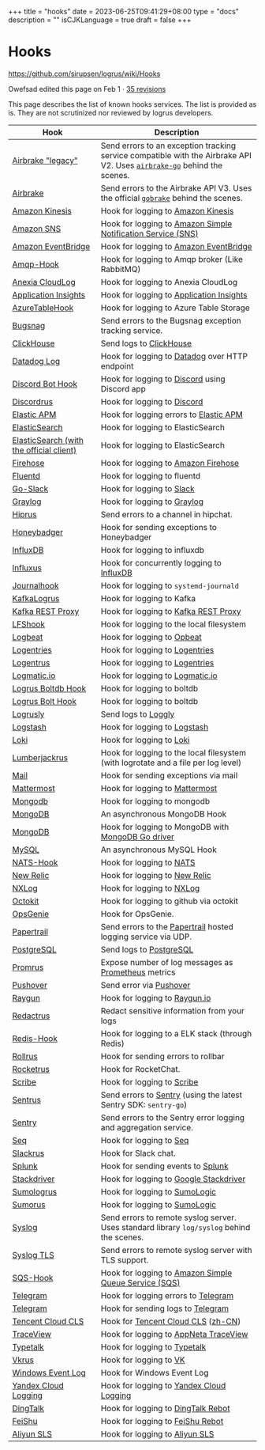 +++
title = "hooks"
date = 2023-06-25T09:41:29+08:00
type = "docs"
description = ""
isCJKLanguage = true
draft = false
+++

# Hooks

https://github.com/sirupsen/logrus/wiki/Hooks

Owefsad edited this page on Feb 1 · [35 revisions](https://github.com/sirupsen/logrus/wiki/Hooks/_history)



This page describes the list of known hooks services. The list is provided as is. They are not scrutinized nor reviewed by logrus developers.

| Hook                                                         | Description                                                  |
| ------------------------------------------------------------ | ------------------------------------------------------------ |
| [Airbrake "legacy"](https://github.com/gemnasium/logrus-airbrake-legacy-hook) | Send errors to an exception tracking service compatible with the Airbrake API V2. Uses [`airbrake-go`](https://github.com/tobi/airbrake-go) behind the scenes. |
| [Airbrake](https://github.com/gemnasium/logrus-airbrake-hook) | Send errors to the Airbrake API V3. Uses the official [`gobrake`](https://github.com/airbrake/gobrake) behind the scenes. |
| [Amazon Kinesis](https://github.com/evalphobia/logrus_kinesis) | Hook for logging to [Amazon Kinesis](https://aws.amazon.com/kinesis/) |
| [Amazon SNS](https://github.com/stvvan/logrus-sns)           | Hook for logging to [Amazon Simple Notification Service (SNS)](https://aws.amazon.com/sns/) |
| [Amazon EventBridge](https://github.com/teddy-schmitz/eventbridge_logrus) | Hook for logging to [Amazon EventBridge](https://aws.amazon.com/eventbridge/) |
| [Amqp-Hook](https://github.com/vladoatanasov/logrus_amqp)    | Hook for logging to Amqp broker (Like RabbitMQ)              |
| [Anexia CloudLog](https://github.com/anexia-it/go-logrus-cloudlog) | Hook for logging to Anexia CloudLog                          |
| [Application Insights](https://github.com/jjcollinge/logrus-appinsights) | Hook for logging to [Application Insights](https://azure.microsoft.com/en-us/services/application-insights/) |
| [AzureTableHook](https://github.com/kpfaulkner/azuretablehook/) | Hook for logging to Azure Table Storage                      |
| [Bugsnag](https://github.com/Shopify/logrus-bugsnag/blob/master/bugsnag.go) | Send errors to the Bugsnag exception tracking service.       |
| [ClickHouse](https://github.com/oxgrouby/logrus-clickhouse-hook) | Send logs to [ClickHouse](https://clickhouse.yandex/)        |
| [Datadog Log](https://github.com/bin3377/logrus-datadog-hook) | Hook for logging to [Datadog](https://www.datadoghq.com/) over HTTP endpoint |
| [Discord Bot Hook](https://github.com/outdead/discordbotrus) | Hook for logging to [Discord](https://discordapp.com/) using Discord app |
| [Discordrus](https://github.com/kz/discordrus)               | Hook for logging to [Discord](https://discordapp.com/)       |
| [Elastic APM](https://godoc.org/go.elastic.co/apm/module/apmlogrus#Hook) | Hook for logging errors to [Elastic APM](https://www.elastic.co/solutions/apm) |
| [ElasticSearch](https://github.com/sohlich/elogrus)          | Hook for logging to ElasticSearch                            |
| [ElasticSearch (with the official client)](https://github.com/go-extras/elogrus) | Hook for logging to ElasticSearch                            |
| [Firehose](https://github.com/beaubrewer/logrus_firehose)    | Hook for logging to [Amazon Firehose](https://aws.amazon.com/kinesis/firehose/) |
| [Fluentd](https://github.com/evalphobia/logrus_fluent)       | Hook for logging to fluentd                                  |
| [Go-Slack](https://github.com/multiplay/go-slack)            | Hook for logging to [Slack](https://slack.com/)              |
| [Graylog](https://github.com/gemnasium/logrus-graylog-hook)  | Hook for logging to [Graylog](http://graylog2.org/)          |
| [Hiprus](https://github.com/nubo/hiprus)                     | Send errors to a channel in hipchat.                         |
| [Honeybadger](https://github.com/agonzalezro/logrus_honeybadger) | Hook for sending exceptions to Honeybadger                   |
| [InfluxDB](https://github.com/Abramovic/logrus_influxdb)     | Hook for logging to influxdb                                 |
| [Influxus](http://github.com/vlad-doru/influxus)             | Hook for concurrently logging to [InfluxDB](http://influxdata.com/) |
| [Journalhook](https://github.com/wercker/journalhook)        | Hook for logging to `systemd-journald`                       |
| [KafkaLogrus](https://github.com/tracer0tong/kafkalogrus)    | Hook for logging to Kafka                                    |
| [Kafka REST Proxy](https://github.com/Nordstrom/logrus-kafka-rest-proxy) | Hook for logging to [Kafka REST Proxy](https://docs.confluent.io/current/kafka-rest/docs) |
| [LFShook](https://github.com/rifflock/lfshook)               | Hook for logging to the local filesystem                     |
| [Logbeat](https://github.com/macandmia/logbeat)              | Hook for logging to [Opbeat](https://opbeat.com/)            |
| [Logentries](https://github.com/jcftang/logentriesrus)       | Hook for logging to [Logentries](https://logentries.com/)    |
| [Logentrus](https://github.com/puddingfactory/logentrus)     | Hook for logging to [Logentries](https://logentries.com/)    |
| [Logmatic.io](https://github.com/logmatic/logmatic-go)       | Hook for logging to [Logmatic.io](http://logmatic.io/)       |
| [Logrus Boltdb Hook](https://github.com/trK54Ylmz/logrus-boltdb-hook) | Hook for logging to boltdb                                   |
| [Logrus Bolt Hook](https://github.com/kennykarnama/logrus-bolt-hook) | Hook for logging to boltdb                                   |
| [Logrusly](https://github.com/sebest/logrusly)               | Send logs to [Loggly](https://www.loggly.com/)               |
| [Logstash](https://github.com/bshuster-repo/logrus-logstash-hook) | Hook for logging to [Logstash](https://www.elastic.co/products/logstash) |
| [Loki](https://github.com/YuKitsune/lokirus)                 | Hook for logging to [Loki](https://grafana.com/oss/loki/)    |
| [Lumberjackrus](https://github.com/orandin/lumberjackrus)    | Hook for logging to the local filesystem (with logrotate and a file per log level) |
| [Mail](https://github.com/zbindenren/logrus_mail)            | Hook for sending exceptions via mail                         |
| [Mattermost](https://github.com/shuLhan/mattermost-integration/tree/master/hooks/logrus) | Hook for logging to [Mattermost](https://mattermost.com/)    |
| [Mongodb](https://github.com/weekface/mgorus)                | Hook for logging to mongodb                                  |
| [MongoDB](https://github.com/LyricTian/logrus-mongo-hook)    | An asynchronous MongoDB Hook                                 |
| [MongoDB](https://github.com/geronimo794/go-mongolog)        | Hook for logging to MongoDB with [MongoDB Go driver](https://www.mongodb.com/docs/drivers/go/current/) |
| [MySQL](https://github.com/LyricTian/logrus-mysql-hook)      | An asynchronous MySQL Hook                                   |
| [NATS-Hook](https://github.com/rybit/nats_logrus_hook)       | Hook for logging to [NATS](https://nats.io/)                 |
| [New Relic](https://github.com/abrunner94/rusrelic)          | Hook for logging to [New Relic](https://newrelic.com/)       |
| [NXLog](https://github.com/hybridtheory/logrus-nxlog-hook)   | Hook for logging to [NXLog](https://nxlog.co/)               |
| [Octokit](https://github.com/dorajistyle/logrus-octokit-hook) | Hook for logging to github via octokit                       |
| [OpsGenie](https://github.com/JackFazackerley/logrus-opsgenie-hook) | Hook for OpsGenie.                                           |
| [Papertrail](https://github.com/polds/logrus-papertrail-hook) | Send errors to the [Papertrail](https://papertrailapp.com/) hosted logging service via UDP. |
| [PostgreSQL](https://github.com/gemnasium/logrus-postgresql-hook) | Send logs to [PostgreSQL](http://postgresql.org/)            |
| [Promrus](https://github.com/weaveworks/promrus)             | Expose number of log messages as [Prometheus](https://prometheus.io/) metrics |
| [Pushover](https://github.com/toorop/logrus_pushover)        | Send error via [Pushover](https://pushover.net/)             |
| [Raygun](https://github.com/squirkle/logrus-raygun-hook)     | Hook for logging to [Raygun.io](http://raygun.io/)           |
| [Redactrus](https://github.com/whuang8/redactrus)            | Redact sensitive information from your logs                  |
| [Redis-Hook](https://github.com/rogierlommers/logrus-redis-hook) | Hook for logging to a ELK stack (through Redis)              |
| [Rollrus](https://github.com/heroku/rollrus)                 | Hook for sending errors to rollbar                           |
| [Rocketrus](https://github.com/miraclesu/rocketrus)          | Hook for RocketChat.                                         |
| [Scribe](https://github.com/sagar8192/logrus-scribe-hook)    | Hook for logging to [Scribe](https://github.com/facebookarchive/scribe) |
| [Sentrus](https://github.com/orandin/sentrus)                | Send errors to [Sentry](https://sentry.io/) (using the latest Sentry SDK: `sentry-go`) |
| [Sentry](https://github.com/evalphobia/logrus_sentry)        | Send errors to the Sentry error logging and aggregation service. |
| [Seq](https://github.com/nullseed/logruseq)                  | Hook for logging to [Seq](https://getseq.net/)               |
| [Slackrus](https://github.com/johntdyer/slackrus)            | Hook for Slack chat.                                         |
| [Splunk](https://github.com/Franco-Poveda/logrus-splunk-hook) | Hook for sending events to [Splunk](https://www.splunk.com/) |
| [Stackdriver](https://github.com/knq/sdhook)                 | Hook for logging to [Google Stackdriver](https://cloud.google.com/logging/) |
| [Sumologrus](https://github.com/mmarinm/sumologrus)          | Hook for logging to [SumoLogic](https://www.sumologic.com/)  |
| [Sumorus](https://github.com/doublefree/sumorus)             | Hook for logging to [SumoLogic](https://www.sumologic.com/)  |
| [Syslog](https://github.com/sirupsen/logrus/blob/master/hooks/syslog/syslog.go) | Send errors to remote syslog server. Uses standard library `log/syslog` behind the scenes. |
| [Syslog TLS](https://github.com/shinji62/logrus-syslog-ng)   | Send errors to remote syslog server with TLS support.        |
| [SQS-Hook](https://github.com/tsarpaul/logrus_sqs)           | Hook for logging to [Amazon Simple Queue Service (SQS)](https://aws.amazon.com/sqs/) |
| [Telegram](https://github.com/rossmcdonald/telegram_hook)    | Hook for logging errors to [Telegram](https://telegram.org/) |
| [Telegram](https://github.com/krasun/logrus2telegram)        | Hook for sending logs to [Telegram](https://telegram.org/)   |
| [Tencent Cloud CLS](https://github.com/chuangbo/logruscls)   | Hook for [Tencent Cloud CLS](https://intl.cloud.tencent.com/document/product/614) ([zh-CN](https://cloud.tencent.com/document/product/614)) |
| [TraceView](https://github.com/evalphobia/logrus_appneta)    | Hook for logging to [AppNeta TraceView](https://www.appneta.com/products/traceview/) |
| [Typetalk](https://github.com/dragon3/logrus-typetalk-hook)  | Hook for logging to [Typetalk](https://www.typetalk.in/)     |
| [Vkrus](https://github.com/SevereCloud/vkrus)                | Hook for logging to [VK](https://vk.com/)                    |
| [Windows Event Log](https://github.com/freman/eventloghook)  | Hook for Windows Event Log                                   |
| [Yandex Cloud Logging](https://github.com/DavyJohnes/logrus-yc-hoook) | Hook for logging to [Yandex Cloud Logging](https://cloud.yandex.ru/docs/logging/) |
| [DingTalk](https://github.com/exexute/logrus-webhook#send-log-to-dingtalk-robot) | Hook for logging to [DingTalk Rebot](https://open.dingtalk.com/document/group/call-robot-api-operations) |
| [FeiShu](https://github.com/exexute/logrus-webhook#send-log-to-feishu-webhook) | Hook for logging to [FeiShu Rebot](https://open.feishu.cn/document/uAjLw4CM/ukTMukTMukTM/bot-v3/bot-overview) |
| [Aliyun SLS](https://github.com/exexute/logrus-webhook#send-log-to-aliyun-sls) | Hook for logging to [Aliyun SLS](https://help.aliyun.com/document_detail/48869.html) |